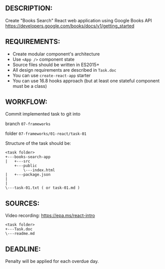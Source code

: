 ## DESCRIPTION:

Create "Books Search" React web application using Google Books API
https://developers.google.com/books/docs/v1/getting_started

## REQUIREMENTS:

- Create modular component's architecture
- Use `<App />` component state
- Source files should be written in ES2015+
- All design requirements are described in `Task.doc`
- You can use `create-react-app` starter
- You can use 16.8 hooks approach (but at least one stateful component must be a class)

## WORKFLOW:

Commit implemented task to git into

branch `07-frameworks`

folder `07-frameworks/01-react/task-01`

Structure of the task should be:

```
<task folder>
+---books-search-app
|   +---src
    +---public
        \---index.html
|   +---package.json
|   
|
\---task-01.txt ( or task-01.md )
```

## SOURCES:

Video recording:
https://epa.ms/react-intro

```
<task folder>
+---Task.doc
\---readme.md
```


## DEADLINE:

Penalty will be applied for each overdue day.
